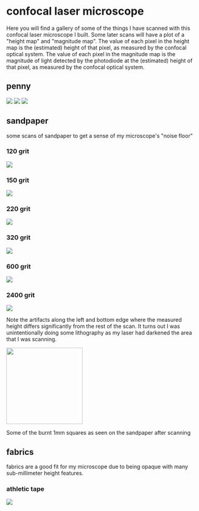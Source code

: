 # confocal laser microscope

Here you will find a gallery of some of the things I have scanned with this confocal laser microscope I built. Some later scans will have a plot of a "height map" and "magnitude map". The value of each pixel in the height map is the (estimated) height of that pixel, as measured by the confocal optical system. The value of each pixel in the magnitude map is the magnitude of light detected by the photodiode at the (estimated) height of that pixel, as measured by the confocal optical system.

## penny
![](./scanimgs/penny_coarse.png)
![](./scanimgs/penny_1.png)
![](./scanimgs/penny_1_zoomed.png)

## sandpaper
some scans of sandpaper to get a sense of my microscope's "noise floor"

### 120 grit
![](./scanimgs/120grit_1mm.png)

### 150 grit
![](./scanimgs/150grit_1mm.png)

### 220 grit
![](./scanimgs/220grit_1mm.png)

### 320 grit
![](./scanimgs/320grit_red_1mm.png)

### 600 grit
![](./scanimgs/600grit_red_1mm.png)

### 2400 grit
![](./scanimgs/p1200grit_1mm_scan2.png)

Note the artifacts along the left and bottom edge where the measured height differs significantly from the rest of the scan. It turns out I was unintentionally doing some lithography as my laser had darkened the area that I was scanning.

<img src="./scanimgs/p1200_litho.png" width="200">

Some of the burnt 1mm squares as seen on the sandpaper after scanning


## fabrics
fabrics are a good fit for my microscope due to being opaque with many sub-millimeter height features.

### athletic tape
![](./scanimgs/climbers_tape_2mm_clean.png)
